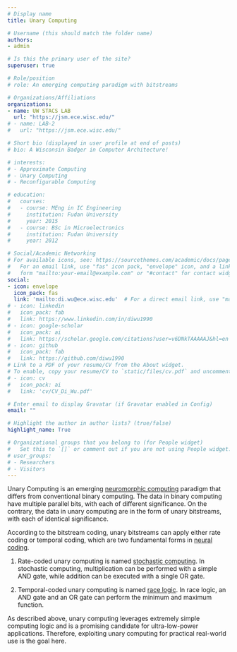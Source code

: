 ```yaml
---
# Display name
title: Unary Computing

# Username (this should match the folder name)
authors:
- admin

# Is this the primary user of the site?
superuser: true

# Role/position
# role: An emerging computing paradigm with bitstreams

# Organizations/Affiliations
organizations:
- name: UW STACS LAB
  url: "https://jsm.ece.wisc.edu/"
# - name: LAB-2
#   url: "https://jsm.ece.wisc.edu/"

# Short bio (displayed in user profile at end of posts)
# bio: A Wisconsin Badger in Computer Architecture!

# interests:
# - Approximate Computing
# - Unary Computing
# - Reconfigurable Computing

# education:
#   courses:
#   - course: MEng in IC Engineering
#     institution: Fudan University
#     year: 2015
#   - course: BSc in Microelectronics
#     institution: Fudan University
#     year: 2012

# Social/Academic Networking
# For available icons, see: https://sourcethemes.com/academic/docs/page-builder/#icons
#   For an email link, use "fas" icon pack, "envelope" icon, and a link in the
#   form "mailto:your-email@example.com" or "#contact" for contact widget.
social:
- icon: envelope
  icon_pack: fas
  link: 'mailto:di.wu@ece.wisc.edu'  # For a direct email link, use "mailto:test@example.org".
# - icon: linkedin
#   icon_pack: fab
#   link: https://www.linkedin.com/in/diwu1990
# - icon: google-scholar
#   icon_pack: ai
#   link: https://scholar.google.com/citations?user=v6DNkTAAAAAJ&hl=en
# - icon: github
#   icon_pack: fab
#   link: https://github.com/diwu1990
# Link to a PDF of your resume/CV from the About widget.
# To enable, copy your resume/CV to `static/files/cv.pdf` and uncomment the lines below.
# - icon: cv
#   icon_pack: ai
#   link: 'cv/CV_Di_Wu.pdf'

# Enter email to display Gravatar (if Gravatar enabled in Config)
email: ""

# Highlight the author in author lists? (true/false)
highlight_name: True

# Organizational groups that you belong to (for People widget)
#   Set this to `[]` or comment out if you are not using People widget.
# user_groups:
# - Researchers
# - Visitors
---
```


Unary Computing is an emerging [neuromorphic computing](https://ee.stanford.edu/event/seminar/brain-unary-computer-special-seminar) paradigm that differs from conventional binary computing. The data in binary computing have multiple parallel bits, with each of different significance. On the contrary, the data in unary computing are in the form of unary bitstreams, with each of identical significance. 

According to the bitstream coding, unary bitstreams can apply either rate coding or temporal coding, which are two fundamental forms in [neural coding](https://en.wikipedia.org/wiki/Neural_coding).

1. Rate-coded unary computing is named [stochastic computing](https://en.wikipedia.org/wiki/Stochastic_computing). In stochastic computing, multiplication can be performed with a simple AND gate, while addition can be executed with a single OR gate.

2. Temporal-coded unary computing is named [race logic](https://dl.acm.org/doi/10.1145/2678373.2665747). In race logic, an AND gate and an OR gate can perform the minimum and maximum function.

As described above, unary computing leverages extremely simple computing logic and is a promising candidate for ultra-low-power applications. Therefore, exploiting unary computing for practical real-world use is the goal here.